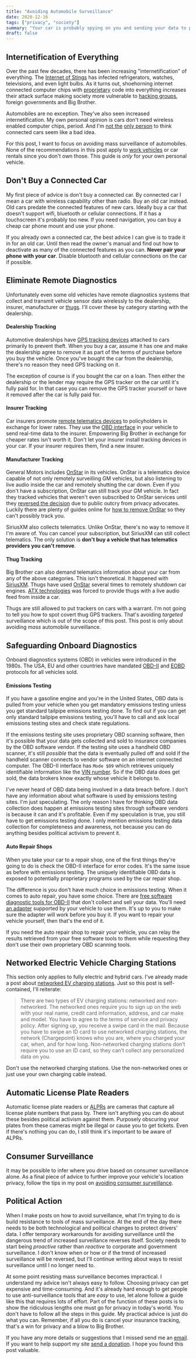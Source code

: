 ```yaml
---
title: "Avoiding Automobile Surveillance"
date: 2020-12-16
tags: ["privacy", "society"]
summary: "Your car is probably spying on you and sending your data to private companies and the state. Connected cars are a relatively new threat to personal privacy, one that is getting _worse_ and doesn't get nearly enough attention. Find out how the surveillance happens and how to fight back!"
draft: false
---
```

## Internetification of Everything
Over the past few decades, there has been increasing "internetification" of everything. The [Internet of Stings](https://stallman.org/articles/internet-of-stings.pdf) has infected refrigerators, watches, televisions, and even light bulbs. As it turns out, shoehorning internet connected computer chips with [proprietary](https://www.gnu.org/proprietary/) code into everything increases their attack surface making society more vulnerable to [hacking groups](https://www.wired.com/2015/07/jeep-hack-chrysler-recalls-1-4m-vehicles-bug-fix/), foreign governments and Big Brother.

Automobiles are no exception. They've also seen increased internetification. My own personal opinion is cars don't need wireless enabled computer chips, period. And I'm [not the](https://www.huffpost.com/entry/is-apples-carplay-a-kille_b_4905981) [only person](https://blog.1871.com/blogs/howard-a-tullman/tullman-why-smart-cars-are-stupid-2) to think connected cars seem like a bad idea.

For this post, I want to focus on avoiding mass surveillance of automobiles. None of the recommendations in this post apply to [work vehicles](https://en.wikipedia.org/wiki/On-board_diagnostics#Vehicle_telematics) or car rentals since you don't own those. This guide is _only_ for your own personal vehicle.

## Don't Buy a Connected Car
My first piece of advice is don't buy a connected car. By connected car I mean a car with wireless capability other than radio. Buy an old car instead. Old cars predate the connected features of new cars. Ideally buy a car that doesn't support wifi, bluetooth or cellular connections. If it has a touchscreen it's probably too new. If you need navigation, you can buy a cheap car phone mount and use your phone.

If you already own a connected car, the best advice I can give is to trade it in for an old car. Until then read the owner's manual and find out how to deactivate as many of the connected features as you can. __Never pair your phone with your car__. Disable bluetooth and cellular connections on the car if possible.

## Eliminate Remote Diagnostics
Unfortunately even some old vehicles have remote diagnostics systems that collect and transmit vehicle sensor data wirelessly to the dealership, insurer, manufacturer or [thugs](https://stallman.org/glossary.html#thug). I'll cover these by category starting with the dealership.

#### Dealership Tracking
Automotive dealerships have [GPS tracking devices](https://www.spireon.com/gps-auto-tracking/) attached to cars primarily to prevent theft. When you buy a car, assume it has one and make the dealership agree to remove it as part of the terms of purchase before you buy the vehicle. Once you've bought the car from the dealership, there's no reason they need GPS tracking on it.

The exception of course is if you bought the car on a loan. Then either the dealership or the lender may require the GPS tracker on the car until it's fully paid for. In that case you can remove the GPS tracker yourself or have it removed after the car is fully paid for.

#### Insurer Tracking
Car insurers promote [remote telematics devices](https://www.carzing.com/blog/car-insurance/car-insurance-tracking-devices/) to policyholders in exchange for lower rates. They use the [OBD interface](https://en.wikipedia.org/wiki/On-board_diagnostics) in your vehicle to send real-time data to the insurer. Empowering Big Brother in exchange for cheaper rates isn't worth it. Don't let your insurer install tracking devices in your car. If your insurer requires them, find a new insurer.

#### Manufacturer Tracking
General Motors includes [OnStar](https://en.wikipedia.org/wiki/OnStar#Use_as_surveillance_device) in its vehicles. OnStar is a telematics device capable of not only remotely surveilling GM vehicles, but also listening to live audio inside the car and remotely shutting the car down. Even if you don't have a subscription, OnStar can still track your GM vehicle. In fact they tracked vehicles that weren't even subscribed to OnStar services until they [reversed the decision](https://www.consumerreports.org/cro/news/2011/09/gm-reverses-decision-on-onstar-privacy-policy/index.htm) due to public outcry from privacy advocates. Luckily there are plenty of guides online for [how to remove OnStar](https://www.wikihow.com/Deactivate-OnStar) so they can't possibly track you.

SiriusXM also collects telematics. Unlike OnStar, there's no way to remove it I'm aware of. You can cancel your subscription, but SiriusXM can still collect telematics. The only solution is __don't buy a vehicle that has telematics providers you can't remove__.

#### Thug Tracking
Big Brother can also demand telematics information about your car from any of the above categories. This isn't theoretical. It happened with [SiriusXM](https://www.documentcloud.org/documents/3295672-SiriusXM-Satellite-Radio-Tech-Turned-Into.html). Thugs have used [OnStar](https://www.documentcloud.org/documents/3295668-Coleman-Motion-to-Suppress-Denied.html) several times to remotely shutdown car engines. [ATX technologies](https://www.documentcloud.org/documents/3295666-ATX-Technologies-vs-US-Monitoring-of-in-Car.html) was forced to provide thugs with a live audio feed from inside a car.

Thugs are still allowed to put trackers on cars with a warrant. I'm not going to tell you how to spot covert thug GPS trackers. That's avoiding _targeted_ surveillance which is out of the scope of this post. This post is only about avoiding _mass_ automobile surveillance.

## Safeguarding Onboard Diagnostics
Onboard diagnostics systems (OBD) in vehicles were introduced in the 1980s. The USA, EU and other countries have mandated [OBD-II](https://en.wikipedia.org/wiki/On-board_diagnostics#OBD-II) and [EOBD](https://en.wikipedia.org/wiki/On-board_diagnostics#EOBD) protocols for all vehicles sold.

#### Emissions Testing
If you have a gasoline engine and you're in the United States, OBD data is pulled from your vehicle when you get mandatory emissions testing unless you get standard tailpipe emissions testing done. To find out if you can get only standard tailpipe emissions testing, you'll have to call and ask local emissions testing sites and check state regulations.

If the emissions testing site uses proprietary OBD scanning software, then it's possible that your data gets collected and sold to insurance companies by the OBD software vendor. If the testing site uses a handheld OBD scanner, it's still _possible_ that the data is eventually pulled off and sold if the handheld scanner connects to vendor software on an internet connected computer. The OBD-II interface has `Mode $09` which retrieves uniquely identifiable information like the [VIN number](https://en.wikipedia.org/wiki/Vehicle_identification_number). So if the OBD data does get sold, the data brokers know exactly whose vehicle it belongs to.

I've never heard of OBD data being involved in a data breach before. I don't have any information about what software is used by emissions testing sites. I'm just speculating. The only reason I have for thinking OBD data collection does happen at emissions testing sites through software vendors is because it can and it's profitable. Even if my speculation is true, you still have to get emissions testing done. I only mention emissions testing data collection for completeness and awareness, not because you can do anything besides political activism to prevent it.

#### Auto Repair Shops
When you take your car to a repair shop, one of the first things they're going to do is check the OBD-II interface for error codes. It's the same issue as before with emissions testing. The uniquely identifiable OBD data is exposed to potentially proprietary programs used by the car repair shop.

The difference is you don't have much choice in emissions testing. When it comes to auto repair, you have some choice. There are [free software diagnostic tools for OBD-II](https://github.com/fenugrec/freediag) that don't collect and sell your data. You'll need [an adapter](http://freediag.sourceforge.net/Supported-Interfaces.html#supported) supported by your vehicle to use them. It's up to you to make sure the adapter will work before you buy it. If you want to repair your vehicle yourself, then that's the end of it.

If you need the auto repair shop to repair your vehicle, you can relay the results retrieved from your free software tools to them while requesting they don't use their own proprietary OBD scanning tools.

## Networked Electric Vehicle Charging Stations
This section only applies to fully electric and hybrid cars. I've already made a post about [networked EV charging stations](/networked-ev-charging-stations). Just so this post is self-contained, I'll reiterate:

> There are two types of EV charging stations: networked and non-networked. The networked ones require you to sign up on the web with your real name, credit card information, address, and car make and model. You have to agree to the terms of service and privacy policy. After signing up, you receive a swipe card in the mail. Because you have to swipe an ID card to use networked charging stations, the network (Chargepoint) knows who you are, where you charged your car, when, and for how long. Non-networked charging stations don’t require you to use an ID card, so they can’t collect any personalized data on you.

Don't use the networked charging stations. Use the non-networked ones or just use your own charging cable instead.

## Automatic License Plate Readers
Automatic license plate readers or [ALPRs](https://www.eff.org/pages/automated-license-plate-readers-alpr) are cameras that capture all license plate numbers that pass by. There isn't anything you can do about these besides political activism against them. Purposely obscuring your plates from these cameras might be illegal or cause you to get tickets. Even if there's nothing you can do, I still think it's important to be aware of ALPRs.

## Consumer Surveillance
It may be possible to infer where you drive based on consumer surveillance alone. As a final piece of advice to further improve your vehicle's location privacy, follow the tips in my post on [avoiding consumer surveillance](/avoiding-consumer-surveillance).

## Political Action
When I make posts on how to avoid surveillance, what I'm trying to do is build resistance to tools of mass surveillance. At the end of the day there needs to be both technological and political changes to protect drivers' data. I offer temporary workarounds for avoiding surveillance until the dangerous trend of increased surveillance reverses itself. Society needs to start being _proactive_ rather than _reactive_ to corporate and government surveillance. I don't know when or how or if the trend of increased surveillance will be reversed, but I'll continue writing about ways to resist surveillance until I no longer need to.

At some point resisting mass surveillance becomes impractical. I understand my advice isn't always easy to follow. Choosing privacy can get expensive and time-consuming. And it's already hard enough to get people to use anti-surveillance tools that are _easy_ to use, let alone follow a guide like this that requires lots of effort. Part of the function of these posts is to show the ridiculous lengths one must go for privacy in today's world. You don't have to follow all the steps in this guide. My practical advice is just do what you can. Remember, if all you do is cancel your insurance tracking, that's a win for privacy and a blow to Big Brother.

If you have any more details or suggestions that I missed send me an [email](mailto:nicholasjohnson@posteo.org). If you want to help support my site [send a donation](/about#donate). I hope you found this post valuable.
